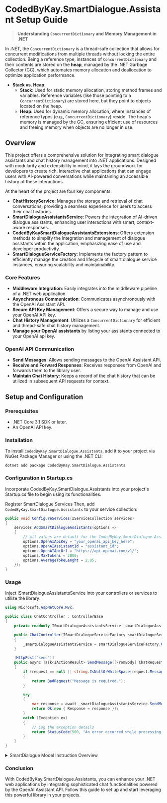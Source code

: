 ﻿# CodedByKay.SmartDialogue.Assistant Setup Guide

> **Understanding `ConcurrentDictionary` and Memory Management in .NET**

In .NET, the `ConcurrentDictionary` is a thread-safe collection that allows for concurrent modifications from multiple threads without locking the entire collection. Being a reference type, instances of `ConcurrentDictionary` and their contents are stored on the **heap**, managed by the .NET Garbage Collector (GC), which automates memory allocation and deallocation to optimize application performance.

- **Stack vs. Heap**:
  - **Stack**: Used for static memory allocation, storing method frames and variables. Reference variables (like those pointing to a `ConcurrentDictionary`) are stored here, but they point to objects located on the heap.
  - **Heap**: Used for dynamic memory allocation, where instances of reference types (e.g., `ConcurrentDictionary`) reside. The heap's memory is managed by the GC, ensuring efficient use of resources and freeing memory when objects are no longer in use.


## Overview

This project offers a comprehensive solution for integrating smart dialogue assistants and chat history management into .NET applications. Designed with modularity and extensibility in mind, it lays the groundwork for developers to create rich, interactive chat applications that can engage users with AI-powered conversations while maintaining an accessible history of these interactions.

At the heart of the project are four key components:

- **ChatHistoryService**: Manages the storage and retrieval of chat conversations, providing a seamless experience for users to access their chat histories.
- **SmartDialogueAssistantsService**: Powers the integration of AI-driven dialogue assistants, enhancing user interactions with smart, context-aware responses.
- **CodedByKaySmartDialogueAssistantsExtensions**: Offers extension methods to simplify the integration and management of dialogue assistants within the application, emphasizing ease of use and developer productivity.
- **SmartDialogueServiceFactory**: Implements the factory pattern to efficiently manage the creation and lifecycle of smart dialogue service instances, ensuring scalability and maintainability.

### Core Features

- **Middleware Integration**: Easily integrates into the middleware pipeline of a .NET web application.
- **Asynchronous Communication**: Communicates asynchronously with the OpenAI Assistant API.
- **Secure API Key Management**: Offers a secure way to manage and use your OpenAI API key.
- **Chat History Management**: Utilizes a `ConcurrentDictionary` for efficient and thread-safe chat history management.
- **Manage your OpenAI assistants** by listing your assistants connected to your OpenAI api key.

### OpenAI API Communication

- **Send Messages**: Allows sending messages to the OpenAI Assistant API.
- **Receive and Forward Responses**: Receives responses from OpenAI and forwards them to the library user.
- **Maintain Chat History**: Keeps a record of the chat history that can be utilized in subsequent API requests for context.

## Setup and Configuration

### Prerequisites

- .NET Core 3.1 SDK or later.
- An OpenAI API key.

### Installation

To install `CodedByKay.SmartDialogue.Assistants`, add it to your project via NuGet Package Manager or using the .NET CLI:

```shell
dotnet add package CodedByKay.SmartDialogue.Assistants
```

### Configuration in Startup.cs

Incorporate CodedByKay.SmartDialogue.Assistants into your project's Startup.cs file to begin using its functionalities.


Register SmartDialogue Services
Then, add `CodedByKay.SmartDialogue.Assistants` to your service collection:

```csharp
public void ConfigureServices(IServiceCollection services)
{
    services.AddSmartDialogueAssistants(options =>
    {
        // All values are default for the CodedByKay.SmartDialogue.Assistants library
        options.OpenAIApiKey = "your_openai_api_key_here";
        options.OpenAIAssistantId = "assistant_id";
        options.OpenAIApiUrl = "https://api.openai.com/v1/";
        options.MaxTokens = 2000;
        options.AverageTokeLenght = 2.85;
    });
}
```

### Usage
Inject ISmartDialogueAssistantsService into your controllers or services to utilize the library:

```csharp
using Microsoft.AspNetCore.Mvc;

public class ChatController : ControllerBase
{
    private readonly ISmartDialogueAssistantsService _smartDialogueAssistantsService;

    public ChatController(ISmartDialogueServiceFactory smartDialogueServiceFactory)
    {
        _smartDialogueAssistantsService = smartDialogueServiceFactory.Create();
    }

    [HttpPost("send")]
    public async Task<IActionResult> SendMessage([FromBody] ChatRequest request)
    {
        if (request == null || string.IsNullOrWhiteSpace(request.Message))
        {
            return BadRequest("Message is required.");
        }

        try
        {
            var response = await _smartDialogueAssistantsService.SendMessageAsync(request.SessionId, request.Message);
            return Ok(new { Response = response });
        }
        catch (Exception ex)
        {
            // Log the exception details
            return StatusCode(500, "An error occurred while processing your request.");
        }
    }
}
```

<details>
  <summary>SmartDialogue Model Instruction Overview</summary>

  **Objective:**
  - Deliver accurate, relevant, and comprehensible responses.
  - Simplify complex information for easy user comprehension.

  **Understanding the Query:**
  - Context Awareness: Review entire conversation for nuanced understanding.
  - Direct Responses: Address the latest query with focused clarity.
  - Seek Clarification: Politely request more details for vague queries.

  **Generating the Answer:**
  - Direct and Succinct: Provide concise answers, omitting unnecessary elaboration.

  **Explaining the Answer:**
  - Simplify and Rationalize: Break down complex concepts, explaining the rationale clearly.
  - Use Examples/Analogies: Employ examples to enhance understanding.

  **Precision and Clarity:**
  - Accessible Language: Use clear language, simplifying technical terms.

  **Conciseness:**
  - Brevity with Clarity: Eliminate extraneous info, maintaining essential detail.

  **Engaging the User:**
  - Encourage Interaction: Invite follow-up questions to deepen understanding.

  **Ethical and Respectful Interaction Guidelines:**
  - Maintain a respectful, professional tone, avoiding offensive content.

  **Feedback Mechanism:**
  - Implement a feedback option for continuous model improvement.

  This guideline aims to enhance SmartDialogue's effectiveness in delivering user-friendly, informative, and engaging interactions.
</details>


### Conclusion
With CodedByKay.SmartDialogue.Assistants, you can enhance your .NET web applications by integrating sophisticated chat functionalities powered by the OpenAI Assistant API. Follow this guide to set up and start leveraging this powerful library in your projects.